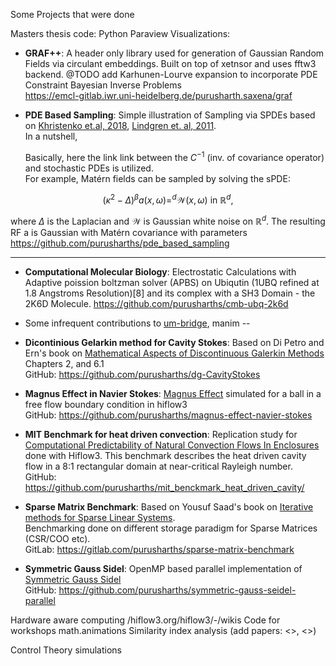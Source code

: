 Some Projects that were done 

Masters thesis code:
Python Paraview Visualizations: 


- **GRAF++**: A header only library used for generation of Gaussian Random Fields via circulant embeddings. Built on top of xetnsor and uses fftw3 backend.
@TODO add Karhunen-Lourve expansion to incorporate PDE Constraint Bayesian Inverse Problems <br>
https://emcl-gitlab.iwr.uni-heidelberg.de/purusharth.saxena/graf


- **PDE Based Sampling**:
  Simple illustration of Sampling via SPDEs based on [Khristenko et.al, 2018](https://arxiv.org/pdf/1809.07570.pdf), [Lindgren et. al, 2011](https://doi.org/10.1111/j.1467-9868.2011.00777.x). <br>
  In a nutshell,

  Basically, here the link link between the $C^{-1}$ (inv. of covariance operator) and stochastic PDEs is utilized.<br/>
  For example, Matérn fields can be sampled by solving the sPDE:
    
$$(\kappa^{2}-\Delta)^{\beta}a(x,\omega)=^{d}\mathcal{W}(x,\omega) \text{ in } \mathbb{R}^d,$$

    
  where $\Delta$ is the Laplacian and $\mathcal{W}$ is Gaussian white noise on $\mathbb{R}^d$. The resulting RF a is Gaussian with Matérn covariance with parameters
  https://github.com/purusharths/pde_based_sampling

---

- **Computational Molecular Biology**: Electrostatic Calculations with Adaptive poission boltzman solver (APBS) on Ubiqutin (1UBQ refined at 1.8 Angstroms Resolution)[8] and its complex with a SH3 Domain - the 2K6D
Molecule.
https://github.com/purusharths/cmb-ubq-2k6d

- Some infrequent contributions to [um-bridge](https://github.com/purusharths/umbridge), manim
--

- **Dicontinious Gelarkin method for Cavity Stokes**: Based on Di Petro and Ern's book on [Mathematical Aspects of Discontinuous Galerkin Methods](https://link.springer.com/book/10.1007/978-3-642-22980-0) Chapters 2, and 6.1 <br>
GitHub: https://github.com/purusharths/dg-CavityStokes<br>

- **Magnus Effect in Navier Stokes**: [Magnus Effect](https://www.youtube.com/watch?v=2OSrvzNW9FE) simulated for a ball in a free flow boundary condition in hiflow3 <br>
GitHub: https://github.com/purusharths/magnus-effect-navier-stokes<br>




- **MIT Benchmark for heat driven convection**: Replication study for [Computational Predictability of Natural Convection Flows In Enclosures](https://www.osti.gov/servlets/purl/15006259-x0JCRo/native/) done with Hiflow3. This benchmark describes the heat driven cavity flow in a 8:1 rectangular domain at near-critical Rayleigh number. <br>
GitHub: https://github.com/purusharths/mit_benckmark_heat_driven_cavity/

- **Sparse Matrix Benchmark**: Based on Yousuf Saad's book on [Iterative methods for Sparse Linear Systems](https://www-users.cse.umn.edu/~saad/IterMethBook_2ndEd.pdf). <br>
Benchmarking done on different storage paradigm for Sparse Matrices (CSR/COO etc).<br>
GitLab: https://gitlab.com/purusharths/sparse-matrix-benchmark<br>

- **Symmetric Gauss Sidel**: OpenMP based parallel implementation of [Symmetric Gauss Sidel](https://arxiv.org/abs/2311.14138)<br>
GitHub: https://github.com/purusharths/symmetric-gauss-seidel-parallel<br>

Hardware aware computing
/hiflow3.org/hiflow3/-/wikis
Code for workshops
math.animations
Similarity index analysis (add papers: <>, <>)

Control Theory simulations


